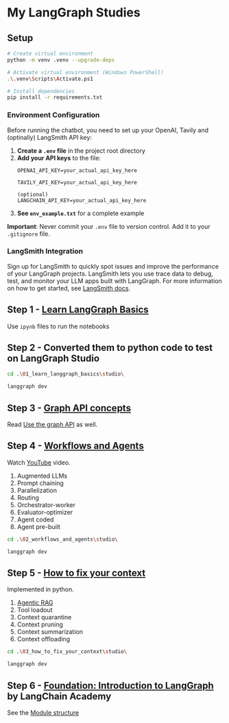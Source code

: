 # My LangGraph Studies

## Setup

```bash
# Create virtual environment
python -m venv .venv --upgrade-deps

# Activate virtual environment (Windows PowerShell)
.\.venv\Scripts\Activate.ps1

# Install dependencies
pip install -r requirements.txt
```

### Environment Configuration

Before running the chatbot, you need to set up your OpenAI, Tavily and (optinally) LangSmith API key:

1. **Create a `.env` file** in the project root directory
2. **Add your API keys** to the file:
   ```
   OPENAI_API_KEY=your_actual_api_key_here

   TAVILY_API_KEY=your_actual_api_key_here

   (optional)
   LANGCHAIN_API_KEY=your_actual_api_key_here
   ```
3. **See `env_example.txt`** for a complete example

**Important**: Never commit your `.env` file to version control. Add it to your `.gitignore` file.

### LangSmith Integration

Sign up for LangSmith to quickly spot issues and improve the performance of your LangGraph projects. LangSmith lets you use trace data to debug, test, and monitor your LLM apps built with LangGraph. For more information on how to get started, see [LangSmith docs](https://docs.smith.langchain.com).


## Step 1 - [Learn LangGraph Basics](https://docs.langchain.com/langgraph-platform/langgraph-basics/why-langgraph#learn-langgraph-basics)

Use `ipynb` files to run the notebooks

## Step 2 - Converted them to python code to test on LangGraph Studio

```bash
cd .\01_learn_langgraph_basics\studio\ 

langgraph dev
```

## Step 3 - [Graph API concepts](https://docs.langchain.com/oss/python/graph-api)

Read [Use the graph API](https://docs.langchain.com/oss/python/use-graph-api) as well.

## Step 4 - [Workflows and Agents](https://langchain-ai.github.io/langgraph/tutorials/workflows/)

Watch [YouTube](https://www.youtube.com/watch?v=aHCDrAbH_go) video.

1. Augmented LLMs
2. Prompt chaining
3. Parallelization
4. Routing
5. Orchestrator-worker
6. Evaluator-optimizer
7. Agent coded
8. Agent pre-built

```bash
cd .\02_workflows_and_agents\studio\

langgraph dev
```

## Step 5 - [How to fix your context](https://github.com/langchain-ai/how_to_fix_your_context)

Implemented in python.

1. [Agentic RAG](https://langchain-ai.github.io/langgraph/tutorials/rag/langgraph_agentic_rag/)
2. Tool loadout
3. Context quarantine
4. Context pruning
5. Context summarization
6. Context offloading

```bash
cd .\03_how_to_fix_your_context\studio\

langgraph dev
```

## Step 6 - [Foundation: Introduction to LangGraph](https://academy.langchain.com/courses/take/intro-to-langgraph/lessons/58238107-course-overview) by LangChain Academy

See the [Module structure](./04_foundation_introduction_to_langgraph/module_structure.md)
